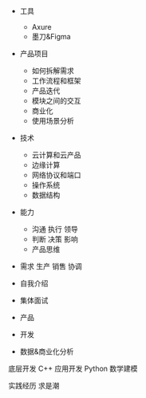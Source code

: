 

- 工具
    - Axure
    - 墨刀&Figma
- 产品项目
    - 如何拆解需求
    - 工作流程和框架
    - 产品迭代
    - 模块之间的交互
    - 商业化
    - 使用场景分析
- 技术
    - 云计算和云产品
    - 边缘计算
    - 网络协议和端口
    - 操作系统
    - 数据结构
- 能力
    - 沟通 执行 领导
    - 判断 决策 影响
    - 产品思维
- 需求 生产 销售 协调
- 自我介绍
- 集体面试

- 产品
- 开发
- 数据&商业化分析



底层开发 C++
应用开发 Python
数学建模

实践经历 求是潮

